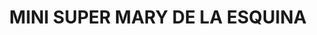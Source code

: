 ---
title: "MINI SUPER MARY DE LA ESQUINA"
url: /medellin-y-madero-2da-seccion/mini-super-mary-de-la-esquina/
shop: Supermarkt
---